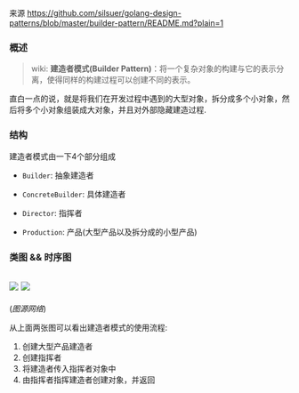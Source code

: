 来源 https://github.com/silsuer/golang-design-patterns/blob/master/builder-pattern/README.md?plain=1
### 概述

> wiki: **建造者模式(Builder Pattern)**：将一个复杂对象的构建与它的表示分离，使得同样的构建过程可以创建不同的表示。

直白一点的说，就是将我们在开发过程中遇到的大型对象，拆分成多个小对象，然后将多个小对象组装成大对象，并且对外部隐藏建造过程.

### 结构

建造者模式由一下4个部分组成

- `Builder`: 抽象建造者

- `ConcreteBuilder`: 具体建造者

- `Director`: 指挥者

- `Production`: 产品(大型产品以及拆分成的小型产品)

### 类图 && 时序图

![](https://design-patterns.readthedocs.io/zh_CN/latest/_images/Builder.jpg)
![](https://design-patterns.readthedocs.io/zh_CN/latest/_images/seq_Builder.jpg)
-----------
(*图源网络*)

从上面两张图可以看出建造者模式的使用流程:

  1. 创建大型产品建造者
  2. 创建指挥者
  3. 将建造者传入指挥者对象中
  4. 由指挥者指挥建造者创建对象，并返回
